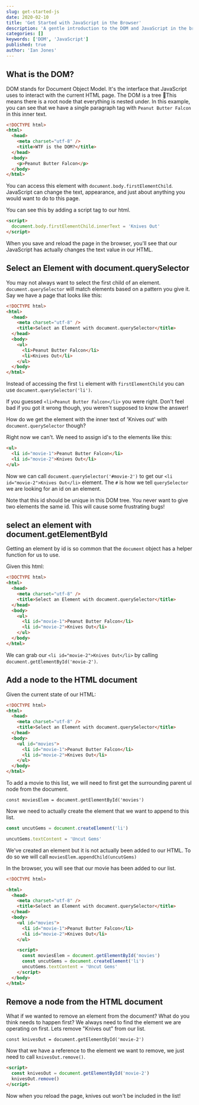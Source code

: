 ```yaml
---
slug: get-started-js
date: 2020-02-10
title: 'Get Started with JavaScript in the Browser'
description: 'A gentle introduction to the DOM and JavaScript in the browser'
categories: []
keywords: ['DOM', 'JavaScript']
published: true
author: 'Ian Jones'
---
```


## What is the DOM?

DOM stands for Document Object Model. It's the interface that JavaScript uses to interact with the current HTML page. The DOM is a tree 🌲This means there is a root node that everything is nested under. In this example, you can see that we have a single paragraph tag with `Peanut Butter Falcon` in this inner text.

```html
<!DOCTYPE html>
<html>
  <head>
    <meta charset="utf-8" />
    <title>WTF is the DOM?</title>
  </head>
  <body>
    <p>Peanut Butter Falcon</p>
  </body>
</html>
```

You can access this element with `document.body.firstElementChild`. JavaScript can change the text, appearance, and just about anything you would want to do to this page.

You can see this by adding a script tag to our html.

```html
<script>
  document.body.firstElementChild.innerText = 'Knives Out'
</script>
```

When you save and reload the page in the browser, you'll see that our JavaScript has actually changes the text value in our HTML.

## Select an Element with document.querySelector

You may not always want to select the first child of an element. `document.querySelector` will match elements based on a pattern you give it. Say we have a page that looks like this:

```html
<!DOCTYPE html>
<html>
  <head>
    <meta charset="utf-8" />
    <title>Select an Element with document.querySelector</title>
  </head>
  <body>
    <ul>
      <li>Peanut Butter Falcon</li>
      <li>Knives Out</li>
    </ul>
  </body>
</html>
```

Instead of accessing the first `li` element with `firstElementChild` you can use `document.querySelector('li')`.

If you guessed `<li>Peanut Butter Falcon</li>` you were right. Don't feel bad if you got it wrong though, you weren't supposed to know the answer!

How do we get the element with the inner text of 'Knives out' with `document.querySelector` though?

Right now we can't. We need to assign id's to the elements like this:

```html
<ul>
  <li id="movie-1">Peanut Butter Falcon</li>
  <li id="movie-2">Knives Out</li>
</ul>
```

Now we can call `document.querySelector('#movie-2')` to get our `<li id="movie-2">Knives Out</li>` element. The `#` is how we tell `querySelector` we are looking for an id on an element.

Note that this id should be unique in this DOM tree. You never want to give two elements the same id. This will cause some frustrating bugs!

## select an element with document.getElementById

Getting an element by id is so common that the `document` object has a helper function for us to use.

Given this html:

```html
<!DOCTYPE html>
<html>
  <head>
    <meta charset="utf-8" />
    <title>Select an Element with document.querySelector</title>
  </head>
  <body>
    <ul>
      <li id="movie-1">Peanut Butter Falcon</li>
      <li id="movie-2">Knives Out</li>
    </ul>
  </body>
</html>
```

We can grab our `<li id="movie-2">Knives Out</li>` by calling `document.getElementById('movie-2')`.

## Add a node to the HTML document

Given the current state of our HTML:

```html
<!DOCTYPE html>
<html>
  <head>
    <meta charset="utf-8" />
    <title>Select an Element with document.querySelector</title>
  </head>
  <body>
    <ul id="movies">
      <li id="movie-1">Peanut Butter Falcon</li>
      <li id="movie-2">Knives Out</li>
    </ul>
  </body>
</html>
```

To add a movie to this list, we will need to first get the surrounding parent ul node from the document.

`const moviesElem = document.getElementById('movies')`

Now we need to actually create the element that we want to append to this list.

```js
const uncutGems = document.createElement('li')

uncutGems.textContent = 'Uncut Gems'
```

We've created an element but it is not actually been added to our HTML. To do so we will call `moviesElem.appendChild(uncutGems)`

In the browser, you will see that our movie has been added to our list.

```html
<!DOCTYPE html>

<html>
  <head>
    <meta charset="utf-8" />
    <title>Select an Element with document.querySelector</title>
  </head>
  <body>
    <ul id="movies">
      <li id="movie-1">Peanut Butter Falcon</li>
      <li id="movie-2">Knives Out</li>
    </ul>

    <script>
      const moviesElem = document.getElementById('movies')
      const uncutGems = document.createElement('li')
      uncutGems.textContent = 'Uncut Gems'
    </script>
  </body>
</html>
```

## Remove a node from the HTML document

What if we wanted to remove an element from the document? What do you think needs to happen first?
We always need to find the element we are operating on first. Lets remove "Knives out" from our list.

`const knivesOut = document.getElementById('movie-2')`

Now that we have a reference to the element we want to remove, we just need to call `knivesOut.remove()`.

```html
<script>
  const knivesOut = document.getElementById('movie-2')
  knivesOut.remove()
</script>
```

Now when you reload the page, knives out won't be included in the list!
